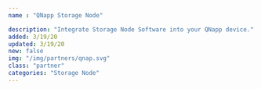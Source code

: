 ```yaml
---
name : "QNapp Storage Node"

description: "Integrate Storage Node Software into your QNapp device."
added: 3/19/20
updated: 3/19/20
new: false
img: "/img/partners/qnap.svg"
class: "partner"
categories: "Storage Node"
---
```

